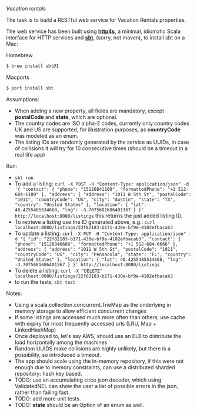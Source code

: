 
*Vacation rentals*

The task is to build a RESTful web service for Vacation Rentals properties.

The web service has been built using [__http4s__](https://github.com/http4s/http4s), a minimal, idiomatic Scala interface 
for HTTP services and [__sbt__](https://www.scala-sbt.org/1.x/docs/Installing-sbt-on-Mac.html), (sorry, not maven), to install sbt on a Mac:

Homebrew 
```bash
$ brew install sbt@1
```
Macports 
```bash
$ port install sbt
```


Assumptions:

- When adding a new property, all fields are mandatory, except __postalCode__ and __state__, which are optional.
- The country codes are ISO alpha-2 codes, currently only country codes UK and US are supported, for illustration purposes, 
  as __countryCode__ was modeled as an enum. 
- The listing IDs are randomly generated by the service as UUIDs, in case of collisions it will try for 10 consecutive times
  (should be a timeout in a real life app)


Run:

- `sbt run`
- To add a listing: `curl -X POST -H "Content-Type: application/json" -d '{
                                                                   "contact": {
                                                                     "phone": "15126841100",
                                                                     "formattedPhone": "+1 512-684-1100"
                                                                   },
                                                                   "address": {
                                                                     "address": "1011 W 5th St",
                                                                     "postalCode": "1011",
                                                                     "countryCode": "US",
                                                                     "city": "Austin",
                                                                     "state": "TX",
                                                                     "country": "United States"
                                                                   },
                                                                   "location": {
                                                                     "lat": 40.4255485534668,
                                                                     "lng": -3.7075681686401367
                                                                   }
                                                                   }' http://localhost:8080/listings`
  this returns the just added listing ID.
- To retrieve a listing use the ID generated above, e.g.: `curl localhost:8080/listings/22f82183-b171-430e-bf9e-4102efbacab3`
- To update a listing: `curl -X PUT -H "Content-Type: application/json" -d '{
                                                                  "id": "22f82183-b171-430e-bf9e-4102efbacab3",
                                                                  "contact": {
                                                                    "phone": "15126846666",
                                                                    "formattedPhone": "+1 512-684-6666"
                                                                  },
                                                                  "address": {
                                                                    "address": "1011 W 5th St",
                                                                    "postalCode": "1011",
                                                                    "countryCode": "US",
                                                                    "city": "Pensacola",
                                                                    "state": "FL",
                                                                    "country": "United States"
                                                                  },
                                                                  "location": {
                                                                    "lat": 40.4255485534668,
                                                                    "lng": -3.7075681686401367
                                                                  }
                                                                  }' http://localhost:8080/listings`
- To delete a listing: `curl -X "DELETE" localhost:8080/listings/22f82183-b171-430e-bf9e-4102efbacab3`
- to run the tests, `sbt test`


Notes:

- Using a scala.collection.concurrent.TrieMap as the underlying in memory storage to allow efficient concurrent changes
- If some listings are accessed much more often than others, use cache with expiry for most frequently accessed urls 
  (LRU, Map + LinkedHashMap) 
- Once deployed to, let's say AWS, should use an ELB to distribute the load horizontally among the machines
- Random UUIDS make collisions are highly unlikely, but there is a possibility, so introduced a timeout.
- The app should scale using the in-memory repository, if this were not enough due to memory constraints, can use a 
  distributed sharded repository: hash key based. 
- TODO: use an accumulating circe json decoder, which using ValidatedNEL can show the user a list of possible errors in
  the json, rather than failing fast.
- TODO: add more unit tests.
- TODO: __state__ should be an Option of an enum as well.
